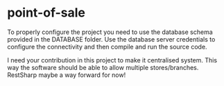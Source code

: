 # point-of-sale
To properly configure the project you need to use the database schema provided in the DATABASE folder. Use the database server credentials to configure the connectivity and then compile and run the source code.

I need your contribution in this project to make it centralised system. This way the software should be able to allow multiple stores/branches. RestSharp maybe a way forward for now!
